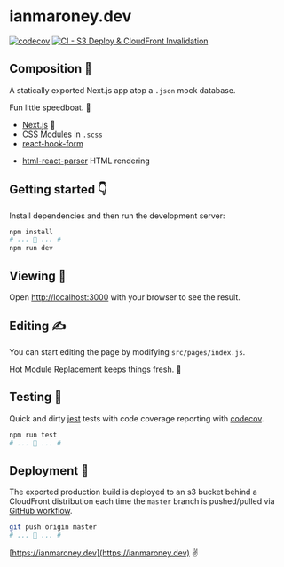 # ianmaroney.dev

[![codecov](https://codecov.io/gh/ianmaroney/ianmaroney.dev/branch/master/graph/badge.svg?token=0J01LZAXS7)](https://codecov.io/gh/ianmaroney/ianmaroney.dev) [![CI - S3 Deploy & CloudFront Invalidation](https://github.com/ianmaroney/ianmaroney.dev/actions/workflows/main.yml/badge.svg)](https://github.com/ianmaroney/ianmaroney.dev/actions/workflows/main.yml)

## Composition 🤝

A statically exported Next.js app atop a `.json` mock database.

Fun little speedboat. 🤙

* [Next.js](https://github.com/vercel/next.js) 🖖
* [CSS Modules](https://github.com/css-modules/css-modules) in `.scss`
* [react-hook-form](https://github.com/react-hook-form/react-hook-form) <Form />
* [html-react-parser](https://github.com/peternewnham/react-html-parser) HTML rendering

## Getting started 👇

Install dependencies and then run the development server:

```bash
npm install
# ... 🤞 ... #
npm run dev
```

## Viewing 👋

Open [http://localhost:3000](http://localhost:3000) with your browser to see the result.

## Editing ✍️

You can start editing the page by modifying `src/pages/index.js`.

Hot Module Replacement keeps things fresh. 🤌

## Testing 🙏

Quick and dirty [jest](https://github.com/facebook/jest) tests with code coverage reporting with [codecov](https://github.com/codecov/codecov-action/tree/1.1.0).

```bash
npm run test
# ... 🤞 ... #
```

## Deployment 🤲

The exported production build is deployed to an s3 bucket behind a CloudFront distribution each time the `master` branch is pushed/pulled via [GitHub workflow](https://github.com/ianmaroney/ianmaroney.dev/blob/master/.github/workflows/main.yml).

```bash
git push origin master
# ... 🤞 ... #
```
[https://ianmaroney.dev](https://ianmaroney.dev) ✌️
